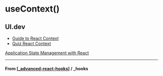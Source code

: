# useContext()

## UI.dev

- [Guide to React Context](https://platform.ui.dev/courses/783092/lectures/14220336)
- [Quiz React Context](https://platform.ui.dev/courses/783092/lectures/14220337)

[Application State Management with React](https://kentcdodds.com/blog/application-state-management-with-react?ck_subscriber_id=979371781)

---

#### **From** [[_advanced-react-hooks]] / \_hooks

[//begin]: # "Autogenerated link references for markdown compatibility"
[_advanced-react-hooks]: _advanced-react-hooks "Advanced Hooks"
[//end]: # "Autogenerated link references"
